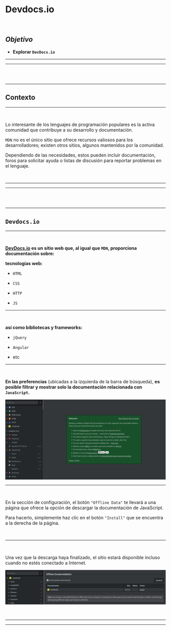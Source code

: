 # **Devdocs.io**

<br>

## **_Objetivo_**

- **Explorar `DevDocs.io`**

---

---

<br>

<br>

---

## **Contexto**

---

<br>

Lo interesante de los lenguajes de programación populares es la activa comunidad que contribuye a su desarrollo y documentación.

`MDN` no es el único sitio que ofrece recursos valiosos para los desarrolladores; existen otros sitios, algunos mantenidos por la comunidad.

Dependiendo de las necesidades, estos pueden incluir documentación, foros para solicitar ayuda o listas de discusión para reportar problemas en el lenguaje.

<br>

---

---

<br>

<br>

---

## **`Devdocs.io`**

---

<br>

**[DevDocs.io](https://devdocs.io/) es un sitio web que, al igual que `MDN`, proporciona documentación sobre:**

**tecnologías web:**

- `HTML`

- `CSS`

- `HTTP`

- `JS`

---

<br>

**así como bibliotecas y frameworks:**

- `jQuery`

- `Angular`

- etc

---

<br>

**En las preferencias** (ubicadas a la izquierda de la barra de búsqueda), **es posible filtrar y mostrar solo la documentación relacionada con `JavaScript`.**

![devdocs.io](./06-Devdocs_io/img/devdocs1.png)

---

<br>

En la sección de configuración, el botón `"Offline Data"` te llevará a una página que ofrece la opción de descargar la documentación de JavaScript.

Para hacerlo, simplemente haz clic en el botón `"Install"` que se encuentra a la derecha de la página.

<br>

---

<br>

Una vez que la descarga haya finalizado, el sitio estará disponible incluso cuando no estés conectado a Internet.

![to have without Net](./06-Devdocs_io/img/devdocs2.png)

<br>

---

---